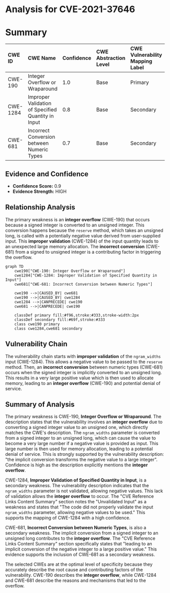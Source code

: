 # Analysis for CVE-2021-37646

# Summary
| CWE ID  | CWE Name                                       | Confidence | CWE Abstraction Level | CWE Vulnerability Mapping Label | CWE-Vulnerability Mapping Notes |
| :-------- | :--------------------------------------------- | :--------- | :---------------------- | :------------------------------ | :------------------------------ |
| CWE-190   | Integer Overflow or Wraparound                 | 1.0        | Base                    | Primary                         | Allowed                       |
| CWE-1284  | Improper Validation of Specified Quantity in Input | 0.8        | Base                    | Secondary                       | Allowed                       |
| CWE-681   | Incorrect Conversion between Numeric Types       | 0.7        | Base                    | Secondary                       | Allowed                       |

## Evidence and Confidence

*   **Confidence Score:** 0.9
*   **Evidence Strength:** HIGH

## Relationship Analysis
The primary weakness is an **integer overflow** (CWE-190) that occurs because a signed integer is converted to an unsigned integer. This conversion happens because the `reserve` method, which takes an unsigned long, is called with a potentially negative value derived from user-supplied input. This **improper validation** (CWE-1284) of the input quantity leads to an unexpected large memory allocation. The **incorrect conversion** (CWE-681) from a signed to unsigned integer is a contributing factor in triggering the overflow.

```mermaid
graph TD
    cwe190["CWE-190: Integer Overflow or Wraparound"]
    cwe1284["CWE-1284: Improper Validation of Specified Quantity in Input"]
    cwe681["CWE-681: Incorrect Conversion between Numeric Types"]
    
    cwe190 -->|CAUSED_BY| cwe681
    cwe190 -->|CAUSED_BY| cwe1284
    cwe1284 -->|CANPRECEDE| cwe190
    cwe681 -->|CANPRECEDE| cwe190

    classDef primary fill:#f96,stroke:#333,stroke-width:2px
    classDef secondary fill:#69f,stroke:#333
    class cwe190 primary
    class cwe1284,cwe681 secondary
```

## Vulnerability Chain
The vulnerability chain starts with **improper validation** of the `ngram_widths` input (CWE-1284). This allows a negative value to be passed to the `reserve` method. Then, an **incorrect conversion** between numeric types (CWE-681) occurs when the signed integer is implicitly converted to an unsigned long. This results in a very large positive value which is then used to allocate memory, leading to an **integer overflow** (CWE-190) and potential denial of service.

## Summary of Analysis
The primary weakness is CWE-190, **Integer Overflow or Wraparound**. The description states that the vulnerability involves an **integer overflow** due to converting a signed integer value to an unsigned one, which directly matches the CWE's description. The `ngram_widths` parameter is converted from a signed integer to an unsigned long, which can cause the value to become a very large number if a negative value is provided as input. This large number is then used for memory allocation, leading to a potential denial of service. This is strongly supported by the vulnerability description: "the implicit conversion transforms the negative value to a large integer". Confidence is high as the description explicitly mentions the **integer overflow**.

CWE-1284, **Improper Validation of Specified Quantity in Input**, is a secondary weakness. The vulnerability description indicates that the `ngram_widths` parameter is not validated, allowing negative values. This lack of validation allows the **integer overflow** to occur. The "CVE Reference Links Content Summary" section notes the "Unvalidated Input" as a weakness and states that "The code did not properly validate the input `ngram_widths` parameter, allowing negative values to be used." This supports the mapping of CWE-1284 with a high confidence.

CWE-681, **Incorrect Conversion between Numeric Types**, is also a secondary weakness. The implicit conversion from a signed integer to an unsigned long contributes to the **integer overflow**. The "CVE Reference Links Content Summary" section specifically states that "leading to an implicit conversion of the negative integer to a large positive value." This evidence supports the inclusion of CWE-681 as a secondary weakness.

The selected CWEs are at the optimal level of specificity because they accurately describe the root cause and contributing factors of the vulnerability. CWE-190 describes the **integer overflow**, while CWE-1284 and CWE-681 describe the reasons and mechanisms that led to the overflow.